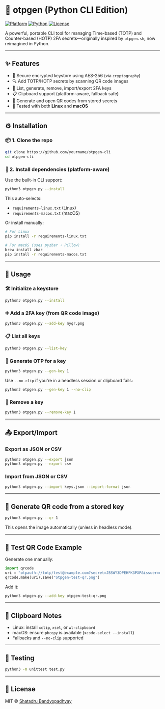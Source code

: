 # 🔐 otpgen (Python CLI Edition)

[![Platform](https://img.shields.io/badge/platform-linux%20%7C%20macOS-blue)](https://github.com)
[![Python](https://img.shields.io/badge/python-3.7%2B-blue.svg)](https://www.python.org/)
[![License](https://img.shields.io/badge/license-MIT-green)](LICENSE)

A powerful, portable CLI tool for managing Time-based (TOTP) and Counter-based (HOTP) 2FA secrets—originally inspired by `otpgen.sh`, now reimagined in Python.

---

## ✨ Features

- 🔐 Secure encrypted keystore using AES-256 (via `cryptography`)
- 🔍 Add TOTP/HOTP secrets by scanning QR code images
- 🧾 List, generate, remove, import/export 2FA keys
- 📋 Clipboard support (platform-aware, fallback safe)
- 📸 Generate and open QR codes from stored secrets
- 🧪 Tested with both **Linux** and **macOS**

---

## ⚙️ Installation

### 📦 1. Clone the repo

```bash
git clone https://github.com/yourname/otpgen-cli
cd otpgen-cli
```

### 🐍 2. Install dependencies (platform-aware)

Use the built-in CLI support:

```bash
python3 otpgen.py --install
```

This auto-selects:
- `requirements-linux.txt` (Linux)
- `requirements-macos.txt` (macOS)

Or install manually:

```bash
# For Linux
pip install -r requirements-linux.txt

# For macOS (uses pyzbar + Pillow)
brew install zbar
pip install -r requirements-macos.txt
```

---

## 🚀 Usage

### 🛠 Initialize a keystore

```bash
python3 otpgen.py --install
```

### ➕ Add a 2FA key (from QR code image)

```bash
python3 otpgen.py --add-key myqr.png
```

### 📋 List all keys

```bash
python3 otpgen.py --list-key
```

### 🔢 Generate OTP for a key

```bash
python3 otpgen.py --gen-key 1
```

Use `--no-clip` if you're in a headless session or clipboard fails:

```bash
python3 otpgen.py --gen-key 1 --no-clip
```

### 🧽 Remove a key

```bash
python3 otpgen.py --remove-key 1
```

---

## 📤 Export/Import

### Export as JSON or CSV

```bash
python3 otpgen.py --export json
python3 otpgen.py --export csv
```

### Import from JSON or CSV

```bash
python3 otpgen.py --import keys.json --import-format json
```

---

## 📸 Generate QR code from a stored key

```bash
python3 otpgen.py --qr 1
```

This opens the image automatically (unless in headless mode).

---

## 🧪 Test QR Code Example

Generate one manually:

```python
import qrcode
uri = "otpauth://totp/test@example.com?secret=JBSWY3DPEHPK3PXP&issuer=otpgen-test"
qrcode.make(uri).save("otpgen-test-qr.png")
```

Add it:

```bash
python3 otpgen.py --add-key otpgen-test-qr.png
```

---

## 📎 Clipboard Notes

- Linux: install `xclip`, `xsel`, or `wl-clipboard`
- macOS: ensure `pbcopy` is available (`xcode-select --install`)
- Fallbacks and `--no-clip` supported

---

## 🧪 Testing

```bash
python3 -m unittest test.py
```

---

## 📝 License

MIT © [Shatadru Bandyopadhyay](https://github.com/shatadru)